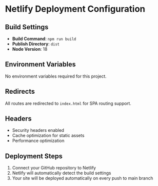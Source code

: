 # Netlify Deployment Configuration

## Build Settings
- **Build Command**: `npm run build`
- **Publish Directory**: `dist`
- **Node Version**: 18

## Environment Variables
No environment variables required for this project.

## Redirects
All routes are redirected to `index.html` for SPA routing support.

## Headers
- Security headers enabled
- Cache optimization for static assets
- Performance optimization

## Deployment Steps
1. Connect your GitHub repository to Netlify
2. Netlify will automatically detect the build settings
3. Your site will be deployed automatically on every push to main branch
